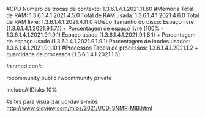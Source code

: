 
#CPU
    Número de trocas de contexto: 1.3.6.1.4.1.2021.11.60
#Memória 
    Total de RAM: 1.3.6.1.4.1.2021.4.5.0
    Total de RAM usada: 1.3.6.1.4.1.2021.4.6.0
    Total de RAM livre: 1.3.6.1.4.1.2021.4.11.0
#Disco
    Tamanho do disco:
    Espaço livre (1.3.6.1.4.1.2021.9.1.7.1) + Porcentagem de espaço livre (100% - 1.3.6.1.4.1.2021.9.1.9.1)
    Espaço usado (1.3.6.1.4.1.2021.9.1.8.1) + Porcentagem de espaço usado (1.3.6.1.4.1.2021.9.1.9.1)
    Porcentagem de inodes usados: 1.3.6.1.4.1.2021.9.1.10.1
#Processos
    Tabela de processos: 1.3.6.1.4.1.2021.1.2 + quantidade de processos (1.3.6.1.4.1.2021.1.5)



#snmpd.conf:

rocommunity public
rwcommunity private

includeAllDisks 10%


#sites para visualizar uc-davis-mibs
http://www.oidview.com/mibs/2021/UCD-SNMP-MIB.html


